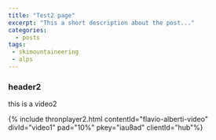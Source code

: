 ```yaml
---
title: "Test2 page"
excerpt: "This a short description about the post..."
categories:
  - posts
tags: 
 - skimountaineering 
 - alps
---
```

### header2
this is a video2

{% include thronplayer2.html contentId="flavio-alberti-video" divId="video1" pad="10%" pkey="iau8ad" clientId="hub"%}

